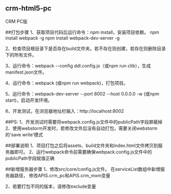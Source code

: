 ## crm-html5-pc

CRM PC版

##打包步骤
1、获取项目代码后运行命令：npm install，安装项目依赖。
   npm install webpack -g
   npm install webpack-dev-server -g
    
2、检查项目根目录下是否存在build文件夹。若不存在则创建，若存在则删除目录下的所有文件。

3、运行命令：webpack --config ddl.config.js（或npm run clib），生成manifest.json文件。

4、运行命令：webpack (或npm run webpack)，打包项目。

5、运行命令：webpack-dev-server --port 8002 --host 0.0.0.0 -w (或npm start)，启动开发环境。

6、开发测试，在浏览器地址栏输入：http://localhost:8002

##PS:
1、开发测试时需要将webpack.config.js文件中的publicPath字段屏蔽掉
2、使用webstorm开发时，若修改文件后没有自动打包，需要关闭webstorm的'save write'模式

##部署说明
1、项目打包之后将assets、build文件夹和index.html文件拷贝到服务器即可。
2、运行webpack命令前需要确保webpack.config.js文件中的publicPath字段赋值正确

##新增服务器步骤
1、修改src/core/config.js文件。
在serviceList数组中新增服务器路径，
修改APIS.crm_pc和APIS.crm_mxm变量

2、若要打包不同的版本，请修改exclude变量
   